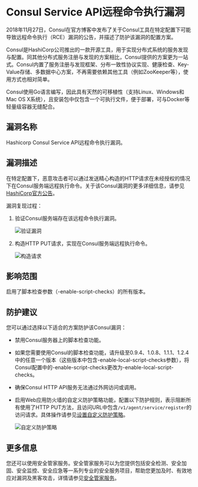 # Consul Service API远程命令执行漏洞

2018年11月27日，Consul在官方博客中发布了关于Consul工具在特定配置下可能导致远程命令执行（RCE）漏洞的公告，并描述了防护该漏洞的配置方案。

Consul是HashiCorp公司推出的一款开源工具，用于实现分布式系统的服务发现与配置。同其他分布式服务注册与发现的方案相比，Consul提供的方案更为一站式。Consul内置了服务注册与发现框架、分布一致性协议实现、健康检查、Key-Value存储、多数据中心方案，不再需要依赖其他工具（例如ZooKeeper等），使用方式也相对简单。

Consul使用Go语言编写，因此具有天然的可移植性（支持Linux、Windows和Mac OS X系统），且安装包中仅包含一个可执行文件，便于部署，可与Docker等轻量级容器无缝配合。

## 漏洞名称

Hashicorp Consul Service API远程命令执行漏洞。

## 漏洞描述

在特定配置下，恶意攻击者可以通过发送精心构造的HTTP请求在未经授权的情况下在Consul服务端远程执行命令。关于该Consul漏洞的更多详细信息，请参见[HashiCorp官方公告](https://www.hashicorp.com/blog/protecting-consul-from-rce-risk-in-specific-configurations)。

漏洞复现过程：

1.  验证Consul服务端存在该远程命令执行漏洞。

    ![验证漏洞](https://static-aliyun-doc.oss-cn-hangzhou.aliyuncs.com/assets/img/zh-CN/0665287951/p47331.png)

2.  构造HTTP PUT请求，实现在Consul服务端远程执行命令。

    ![构造请求](https://static-aliyun-doc.oss-cn-hangzhou.aliyuncs.com/assets/img/zh-CN/0665287951/p47320.png)


## 影响范围

启用了脚本检查参数（-enable-script-checks）的所有版本。

## 防护建议

您可以通过选择以下适合的方案防护该Consul漏洞：

-   禁用Consul服务器上的脚本检查功能。
-   如果您需要使用Consul的脚本检查功能，请升级至0.9.4、1.0.8、1.1.1、1.2.4中的任意一个版本（这些版本中包含-enable-local-script-checks参数），将Consul配置中的-enable-script-checks更改为-enable-local-script-checks。
-   确保Consul HTTP API服务无法通过外网访问或调用。
-   启用Web应用防火墙的自定义防护策略功能，配置以下防护规则，表示阻断所有使用了HTTP PUT方法，且访问URL中包含`/v1/agent/service/register`的访问请求。具体操作请参见[设置自定义防护策略](/cn.zh-CN/网站防护配置/访问控制/限流/设置自定义防护策略.md)。

    ![自定义防护策略](https://static-aliyun-doc.oss-cn-hangzhou.aliyuncs.com/assets/img/zh-CN/5103572061/p47322.png)


## 更多信息

您还可以使用安全管家服务。安全管家服务可以为您提供包括安全检测、安全加固、安全监控、安全应急等一系列专业的安全服务项目，帮助您更加及时、有效地应对漏洞及黑客攻击，详情请参见[安全管家服务](https://www.aliyun.com/product/sos)。

